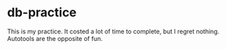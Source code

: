 # db-practice
This is my practice.
It costed a lot of time to complete, but I regret nothing.
Autotools are the opposite of fun.
